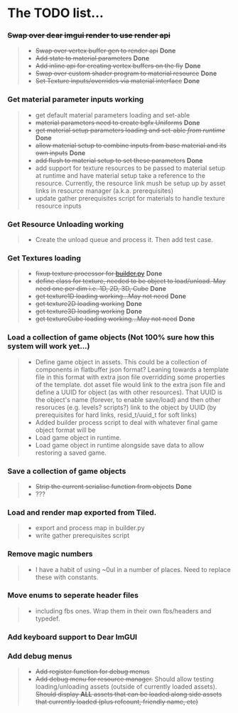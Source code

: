 The TODO list...
================

### ~~Swap over dear imgui render to use render api~~
>* ~~Swap over vertex buffer gen to render api~~ **Done**
>* ~~Add state to material parameters~~ **Done**
>* ~~Add inline api for creating vertex buffers on the fly~~ **Done**
>* ~~Swap over custom shader program to material resource~~ **Done**
>* ~~Set Texture inputs/overrides via material interface~~ **Done**

### Get material parameter inputs working
>* get default material parameters loading and set-able
>* ~~material parameters need to create bgfx Uniforms~~ **Done**
>* ~~get material setup parameters loading and set-able *from runtime*~~ **Done**
>* ~~allow material setup to combine inputs from base material and its own inputs~~ **Done**
>* ~~add flush to material setup to set these parameters~~ **Done**
>* add support for texture resources to be passed to material setup at runtime and have material setup take a reference to the resource. Currently, the resource link mush be setup up by asset links in resource manager (a.k.a. prerequisites)
>* update gather prerequisites script for materials to handle texture resource inputs

### Get Resource Unloading working
>* Create the unload queue and process it. Then add test case.

### Get Textures loading
>* ~~fixup texture processor for [builder.py](https://github.com/JoJo2nd/hart/blob/master/data/builder/builder.py)~~ **Done**
>* ~~define class for texture, needed to be object to load/unload. May need one per dim i.e. 1D, 2D, 3D, Cube~~ **Done**
>* ~~get texture1D loading working...May not need~~ **Done**
>* ~~get texture2D loading working~~ **Done**
>* ~~get texture3D loading working~~ **Done**
>* ~~get textureCube loading working...May not need~~ **Done**

### Load a collection of game objects (Not 100% sure how this system will work yet...)
>* Define game object in assets. This could be a collection of components in flatbuffer json format? Leaning towards a template file in this format with extra json file overridding some properties of the template. dot asset file would link to the extra json file and define a UUID for object (as with other resources). That UUID is the object's name (forever, to enable save/load) and then other resoruces (e.g. levels? scripts?) link to the object by UUID (by prerequisites for hard links, resid_t/uuid_t for soft links)
>* Added builder process script to deal with whatever final game object format will be
>* Load game object in runtime.
>* Load game object in runtime alongside save data to allow restoring a saved game.

### Save a collection of game objects
>* ~~Strip the current serialise function from objects~~ **Done**
>* ???

### Load and render map exported from Tiled.
>* export and process map in builder.py
>* write gather prerequisites script

### Remove magic numbers
>* I have a habit of using ~0ul in a number of places. Need to replace these with constants.

### Move enums to seperate header files
>* including fbs ones. Wrap them in their own fbs/headers and typedef.

### Add keyboard support to Dear ImGUI

### Add debug menus
>* ~~Add register function for debug menus~~
>* ~~Add debug menu for resource manager.~~ Should allow testing loading/unloading assets (outside of currently loaded assets). ~~Should display **ALL** assets that can be loaded along side assets that currently loaded (plus refcount, friendly name, etc)~~